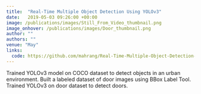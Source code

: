 ```yaml
---
title:  "Real-Time Multiple Object Detection Using YOLOv3"
date:   2019-05-03 09:26:00 +00:00
image: /publications/images/Still_From_Video_thumbnail.png
image_onhover: /publications/images/Door_thumbnail.png
author: ""
authors: ""
venue: "May"
links:
  code: https://github.com/mahrang/Real-Time-Multiple-Object-Detection-Using-YOLOv3
---
```

Trained YOLOv3 model on COCO dataset to detect objects in an urban environment.
Built a labeled dataset of door images using BBox Label Tool.  Trained YOLOv3 on door dataset to detect doors. 
